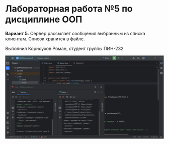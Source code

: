 # Лабораторная работа №5 по дисциплине ООП
**Вариант 5.** Сервер рассылает сообщения выбранным из списка клиентам. Список хранится в файле.

Выполнил Корноухов Роман, студент группы ПИН-232



![program run result](screenshot.png)
